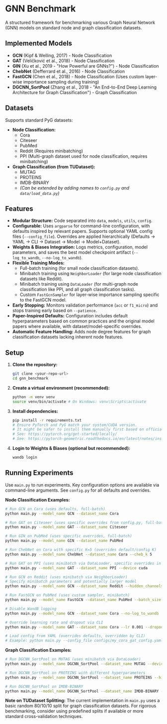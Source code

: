 # GNN Benchmark

A structured framework for benchmarking various Graph Neural Network (GNN) models on standard node and graph classification datasets.

## Implemented Models

*   **GCN** (Kipf & Welling, 2017) - Node Classification
*   **GAT** (Veličković et al., 2018) - Node Classification
*   **GIN** (Xu et al., 2019 - "How Powerful are GNNs?") - Node Classification
*   **ChebNet** (Defferrard et al., 2016) - Node Classification
*   **FastGCN** (Chen et al., 2018) - Node Classification (Uses custom layer-wise importance sampling during training)
*   **DGCNN_SortPool** (Zhang et al., 2018 - "An End-to-End Deep Learning Architecture for Graph Classification") - Graph Classification

## Datasets

Supports standard PyG datasets:

*   **Node Classification:**
    *   Cora
    *   Citeseer
    *   PubMed
    *   Reddit (Requires minibatching)
    *   PPI (Multi-graph dataset used for node classification, requires minibatching)
*   **Graph Classification (from TUDataset):**
    *   MUTAG
    *   PROTEINS
    *   IMDB-BINARY
    *   *(Can be extended by adding names to `config.py` and `data/load_data.py`)*

## Features

*   **Modular Structure:** Code separated into `data`, `models`, `utils`, `config`.
*   **Configurable:** Uses `argparse` for command-line configuration, with defaults inspired by relevant papers. Supports optional YAML config files (`--config_file`). Overrides are applied hierarchically (Defaults -> YAML -> CLI -> Dataset -> Model -> Model+Dataset).
*   **Weights & Biases Integration:** Logs metrics, configuration, model parameters, and saves the best model checkpoint artifact (`--log_to_wandb`, `--no-log_to_wandb`).
*   **Flexible Training Modes:**
    *   Full-batch training (for small node classification datasets).
    *   Minibatch training using `NeighborLoader` (for large node classification datasets like Reddit).
    *   Minibatch training using `DataLoader` (for multi-graph node classification like PPI, and all graph classification tasks).
    *   Custom `FastGcnSampler` for layer-wise importance sampling specific to the FastGCN model.
*   **Early Stopping:** Monitors validation performance (`acc` or `f1_micro`) and stops training early based on `--patience`.
*   **Paper-Inspired Defaults:** Configuration includes default hyperparameters based on common practices and the original model papers where available, with dataset/model-specific overrides.
*   **Automatic Feature Handling:** Adds node degree features for graph classification datasets lacking inherent node features.

## Setup

1.  **Clone the repository:**
    ```bash
    git clone <your-repo-url>
    cd gnn_benchmark
    ```
2.  **Create a virtual environment (recommended):**
    ```bash
    python -m venv venv
    source venv/bin/activate # On Windows: venv\Scripts\activate
    ```
3.  **Install dependencies:**
    ```bash
    pip install -r requirements.txt
    # Ensure PyTorch and PyG match your system/CUDA version.
    # It might be safer to install them manually first based on official instructions:
    # See: https://pytorch.org/get-started/locally/
    # See: https://pytorch-geometric.readthedocs.io/en/latest/notes/installation.html
    ```
4.  **Login to Weights & Biases (optional but recommended):**
    ```bash
    wandb login
    ```

## Running Experiments

Use `main.py` to run experiments. Key configuration options are available via command-line arguments. See `config.py` for all defaults and overrides.

**Node Classification Examples:**

```bash
# Run GCN on Cora (uses defaults, full-batch)
python main.py --model_name GCN --dataset_name Cora

# Run GAT on Citeseer (uses specific overrides from config.py, full-batch)
python main.py --model_name GAT --dataset_name Citeseer

# Run GIN on PubMed (uses specific overrides, full-batch)
python main.py --model_name GIN --dataset_name PubMed

# Run ChebNet on Cora with specific K=5 (overrides default/config K)
python main.py --model_name ChebNet --dataset_name Cora --cheb_k 5

# Run GAT on PPI (uses minibatch via DataLoader, specific overrides in config.py)
python main.py --model_name GAT --dataset_name PPI --device cuda

# Run GCN on Reddit (uses minibatch via NeighborLoader)
# Specify minibatch parameters and potentially larger model
python main.py --model_name GCN --dataset_name Reddit --hidden_channels 128 --batch_size 1024 --lr 0.01 --epochs 50 --device cuda

# Run FastGCN on PubMed (uses custom sampler, minibatch)
python main.py --model_name FastGCN --dataset_name PubMed --batch_size 256 --device cuda

# Disable WandB logging
python main.py --model_name GCN --dataset_name Cora --no-log_to_wandb

# Override learning rate and dropout via CLI
python main.py --model_name GAT --dataset_name Cora --lr 0.001 --dropout 0.7

# Load config from YAML (overrides defaults, overridden by CLI)
# Example: python main.py --config_file configs/my_cora_gat_config.yaml --seed 123
```

**Graph Classification Examples:**

```bash
# Run DGCNN_SortPool on MUTAG (uses minibatch via DataLoader)
python main.py --model_name DGCNN_SortPool --dataset_name MUTAG --device cuda

# Run DGCNN_SortPool on PROTEINS with different hyperparameters
python main.py --model_name DGCNN_SortPool --dataset_name PROTEINS --hidden_channels 128 --dgcnn_sortpool_k 40 --lr 0.0005 --batch_size 128 --device cuda

# Run DGCNN_SortPool on IMDB-BINARY
python main.py --model_name DGCNN_SortPool --dataset_name IMDB-BINARY --device cuda
```

**Note on TUDataset Splitting:** The current implementation in `main.py` uses a basic random 80/10/10 split for graph classification datasets. For rigorous benchmarking, consider using predefined splits if available or more standard cross-validation techniques.
```